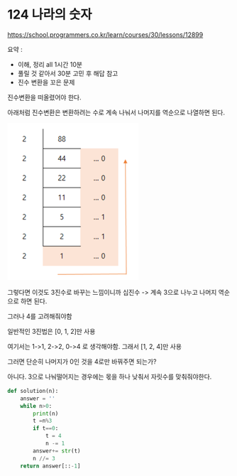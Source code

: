# 124 나라의 숫자

https://school.programmers.co.kr/learn/courses/30/lessons/12899

요약 :

- 이해, 정리 all 1시간 10분
- 풀릴 것 같아서 30분 고민 후 해답 참고
- 진수 변환을 꼬은 문제

진수변환을 떠올렸어야 한다.

아래처럼 진수변환은 변환하려는 수로 계속 나눠서 나머지를 역순으로 나열하면 된다.

![Alt text](image.png)

그렇다면 이것도 3진수로 바꾸는 느낌이니까 십진수 -> 계속 3으로 나누고 나머지 역순으로 하면 된다.

그러나 4를 고려해줘야함

일반적인 3진법은 [0, 1, 2]만 사용

여기서는 1->1, 2->2, 0->4 로 생각해야함. 그래서 [1, 2, 4]만 사용

그러면 단순히 나머지가 0인 것을 4로만 바꿔주면 되는가?

아니다. 3으로 나눠떨어지는 경우에는 몫을 하나 낮춰서 자릿수를 맞춰줘야한다.

```python
def solution(n):
    answer = ''
    while n>0:
        print(n)
        t =n%3
        if t==0:
            t = 4
            n -= 1
        answer+= str(t)
        n //= 3
    return answer[::-1]
```
